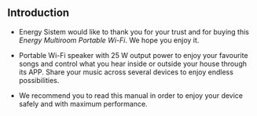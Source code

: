 ## Introduction

* Energy Sistem would like to thank you for your trust and for buying this *Energy Multiroom Portable Wi-Fi*. We hope you enjoy it.

* Portable Wi-Fi speaker with 25 W output power to enjoy your favourite songs and control what you hear inside or outside your house through its APP. Share your music across several devices to enjoy endless possibilities.

* We recommend you to read this manual in order to enjoy your device safely and with maximum performance.

